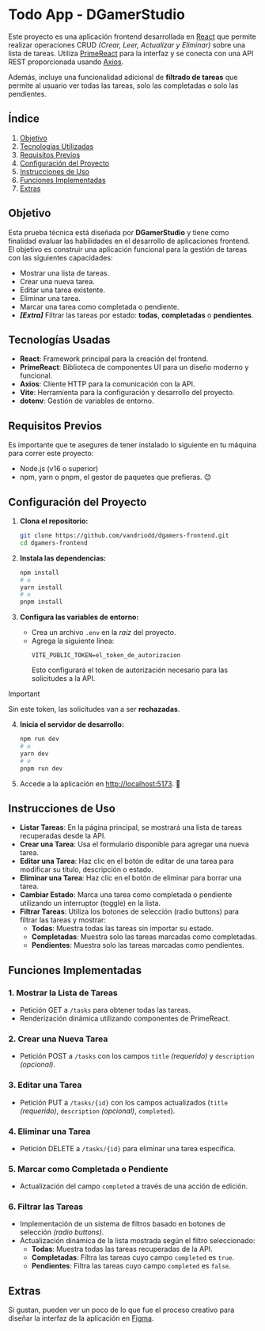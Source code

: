 # Todo App - **DGamerStudio**

Este proyecto es una aplicación frontend desarrollada en [React](https://es.react.dev/) que permite realizar operaciones CRUD _(Crear, Leer, Actualizar y Eliminar)_ sobre una lista de tareas. Utiliza [PrimeReact](https://primereact.org/) para la interfaz y se conecta con una API REST proporcionada usando [Axios](https://axios-http.com/docs/intro).

Además, incluye una funcionalidad adicional de **filtrado de tareas** que permite al usuario ver todas las tareas, solo las completadas o solo las pendientes.

## **Índice**

1. [Objetivo](#objetivo)
2. [Tecnologías Utilizadas](#tecnologías-usadas)
3. [Requisitos Previos](#requisitos-previos)
4. [Configuración del Proyecto](#configuración-del-proyecto)
5. [Instrucciones de Uso](#instrucciones-de-uso)
6. [Funciones Implementadas](#funciones-implementadas)
7. [Extras](#extras)

## **Objetivo**

Esta prueba técnica está diseñada por **DGamerStudio** y tiene como finalidad evaluar las habilidades en el desarrollo de aplicaciones frontend. El objetivo es construir una aplicación funcional para la gestión de tareas con las siguientes capacidades:

- Mostrar una lista de tareas.
- Crear una nueva tarea.
- Editar una tarea existente.
- Eliminar una tarea.
- Marcar una tarea como completada o pendiente.
- _**[Extra]**_ Filtrar las tareas por estado: **todas**, **completadas** o **pendientes**.

## **Tecnologías Usadas**

- **React**: Framework principal para la creación del frontend.
- **PrimeReact**: Biblioteca de componentes UI para un diseño moderno y funcional.
- **Axios**: Cliente HTTP para la comunicación con la API.
- **Vite**: Herramienta para la configuración y desarrollo del proyecto.
- **dotenv**: Gestión de variables de entorno.

## **Requisitos Previos**

Es importante que te asegures de tener instalado lo siguiente en tu máquina para correr este proyecto:

- Node.js (v16 o superior)
- npm, yarn o pnpm, el gestor de paquetes que prefieras. 😊

## **Configuración del Proyecto**

1. **Clona el repositorio:**

   ```bash
   git clone https://github.com/vandriodd/dgamers-frontend.git
   cd dgamers-frontend
   ```

2. **Instala las dependencias:**

   ```bash
   npm install
   # o
   yarn install
   # o
   pnpm install
   ```

3. **Configura las variables de entorno:**

   - Crea un archivo `.env` en la _raíz_ del proyecto.
   - Agrega la siguiente línea:
     ```plaintext
     VITE_PUBLIC_TOKEN=el_token_de_autorizacion
     ```
     Esto configurará el token de autorización necesario para las solicitudes a la API.

> [!IMPORTANT]
> Sin este token, las solicitudes van a ser **rechazadas**.

4. **Inicia el servidor de desarrollo:**

   ```bash
   npm run dev
   # o
   yarn dev
   # o
   pnpm run dev
   ```

5. Accede a la aplicación en [http://localhost:5173](http://localhost:5173). 🚀

## **Instrucciones de Uso**

- **Listar Tareas**: En la página principal, se mostrará una lista de tareas recuperadas desde la API.
- **Crear una Tarea**: Usa el formulario disponible para agregar una nueva tarea.
- **Editar una Tarea**: Haz clic en el botón de editar de una tarea para modificar su título, descripción o estado.
- **Eliminar una Tarea**: Haz clic en el botón de eliminar para borrar una tarea.
- **Cambiar Estado**: Marca una tarea como completada o pendiente utilizando un interruptor (toggle) en la lista.
- **Filtrar Tareas**: Utiliza los botones de selección (radio buttons) para filtrar las tareas y mostrar:
  - **Todas**: Muestra todas las tareas sin importar su estado.
  - **Completadas**: Muestra solo las tareas marcadas como completadas.
  - **Pendientes**: Muestra solo las tareas marcadas como pendientes.

## **Funciones Implementadas**

### 1. **Mostrar la Lista de Tareas**

- Petición GET a `/tasks` para obtener todas las tareas.
- Renderización dinámica utilizando componentes de PrimeReact.

### 2. **Crear una Nueva Tarea**

- Petición POST a `/tasks` con los campos `title` _(requerido)_ y `description` _(opcional)_.

### 3. **Editar una Tarea**

- Petición PUT a `/tasks/{id}` con los campos actualizados (`title` _(requerido)_, `description` _(opcional)_, `completed`).

### 4. **Eliminar una Tarea**

- Petición DELETE a `/tasks/{id}` para eliminar una tarea específica.

### 5. **Marcar como Completada o Pendiente**

- Actualización del campo `completed` a través de una acción de edición.

### 6. **Filtrar las Tareas**

- Implementación de un sistema de filtros basado en botones de selección _(radio buttons)_.
- Actualización dinámica de la lista mostrada según el filtro seleccionado:
  - **Todas**: Muestra todas las tareas recuperadas de la API.
  - **Completadas**: Filtra las tareas cuyo campo `completed` es `true`.
  - **Pendientes**: Filtra las tareas cuyo campo `completed` es `false`.

## **Extras**

Si gustan, pueden ver un poco de lo que fue el proceso creativo para diseñar la interfaz de la aplicación en [Figma](https://www.figma.com/design/QSEG02NF96xd2i0ZCrloqQ/DGamerStudio-Frontend?node-id=0-1&t=dditpR3HvAVATVzn-1).
